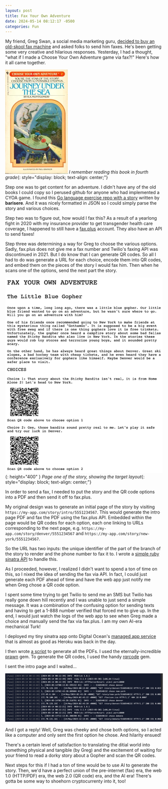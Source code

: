 ```yaml
---
layout: post
title: Fax Your Own Adventure
date: 2024-05-14 08:12:17 -0500
categories: Fun
---
```


My friend, Greg Swan, a social media marketing guru, [decided to buy an old-skool fax machine](https://gregswan.substack.com/p/fax-me-no-seriously-send-me-a-fax) and asked folks to send him faxes. He's been getting some very creative and hilarious responses. Yesterday, I had a thought, "what if I made a Choose Your Own Adventure game via fax?!" Here's how it all came together.

![Cover of a Choose Your Own Adventure book titled Journey Under the Sea](../images/journey-under-the-sea.jpg)
_I remember reading this book in fourth grade_{: style="display: block; text-align: center;"}

Step one was to get content for an adventure. I didn't have any of the old books I could copy so I perused github for anyone who had implemented a CYOA game. I found this [Go language exercise repo with a story](https://github.com/gophercises/cyoa/blob/master/students/barisere/gopher.json) written by **barisere**. And it was nicely formatted in JSON so I could simply parse the story and various choices.

Step two was to figure out, how would I fax this? As a result of a yearlong fight in 2020 with my insurance provider to get transgender health care coverage, I happened to still have a [fax.plus](https://www.fax.plus/) account. They also have an API to send faxes!

Step three was determining a way for Greg to choose the various options. Sadly, fax.plus does not give me a fax number and Twilio's faxing API was discontinued in 2021. But I do know that I can generate QR codes. So all I had to do was generate a URL for each choice, encode them into QR codes, and embed them on the pieces of the story I would fax him. Then when he scans one of the options, send the next part the story.

![The first page of the fax showing the story and the options selectable via QR codes](../images/fax-sample.png){: height="400" }
_Page one of the story, showing the target layout_{: style="display: block; text-align: center;"}

In order to send a fax, I needed to put the story and the QR code options into a PDF and then send it off to fax.plus.

My original design was to generate an initial page of the story by visiting `https://my-app.com/story/intro/5551234567`. This would generate the intro page PDF and fax the PDF using the fax.plus API. Embedded within the page would be QR codes for each option, each one linking to URLs corresponding to the next page, e.g. `https://my-app.com/story/denver/5551234567` and `https://my-app.com/story/new-york/5551234567`.

So the URL has two inputs: the unique identifier of the part of the branch of the story to render and the phone number to fax it to. I wrote a [simple ruby sinatra API](https://github.com/erithmetic/fyoa/) to handle this.

As I proceeded, however, I realized I didn't want to spend a ton of time on this, so I nixed the idea of sending the fax via API. In fact, I could just generate each PDF ahead of time and have the web app just notify me when Greg chose a QR code option.

I spent some time trying to get Twilio to send me an SMS but Twilio has really gone down hill recently and I was unable to just send a simple message. It was a combination of the confusing option for sending texts and having to get a 1-888 number verified that forced me to give up. In the end, I would just watch the logs of the web app to see when Greg made a choice and manually send the fax via fax.plus. I am my own AI-era mechanical Turk!

I deployed my tiny sinatra app onto Digital Ocean's [managed app service](https://www.digitalocean.com/try/app-platform) that is almost as good as Heroku was back in the day.

I then wrote [a script](https://github.com/erithmetic/fyoa/blob/main/generate.rb) to generate all the PDFs. I used the eternally-incredible [prawn](https://prawnpdf.org/docs/prawn/2.5.0/) gem. To generate the QR codes, I used the handy [rqrcode](https://github.com/whomwah/rqrcode?tab=readme-ov-file#rqrcode) gem.

I sent the intro page and I waited...

![My app logs showing when Greg made choices](../images/fyoa-logs.png)

And I got a reply! Well, Greg was cheeky and chose both options, so I acted like a computer and only sent the first option he chose. And hilarity ensued!

There's a certain level of satisfaction to translating the ditial world into something physical and tangible (by Greg) and the excitement of waiting for your friend to read a dorky story about a Gopher and scan the QR codes.

Next steps for this if I had a ton of time would be to use AI to generate the story. Then, we'd have a perfect union of the pre-internet (fax) era, the web 1.0 (HTTP/PDF) era, the web 2.0 (QR code) era, and the AI era! There's gotta be some way to shoehorn cryptocurrenty into it, too!
